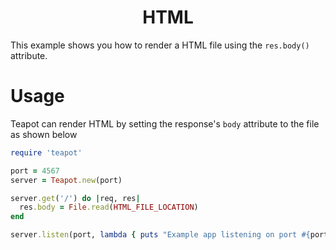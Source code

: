 <p align="center">
  <h1 align="center"><b>HTML</b></h1>
</p>

This example shows you how to render a HTML file using the `res.body()` attribute.

# Usage

Teapot can render HTML by setting the response's `body` attribute to the file as shown below

```rb
require 'teapot'

port = 4567
server = Teapot.new(port)

server.get('/') do |req, res|
  res.body = File.read(HTML_FILE_LOCATION)
end

server.listen(port, lambda { puts "Example app listening on port #{port}" })


```
